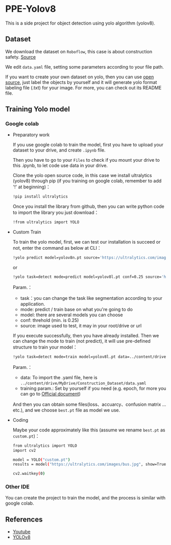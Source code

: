 ﻿# PPE-Yolov8
This is a side project for object detection using yolo algorithm (yolov8).

## Dataset
We download the dataset on `Roboflow`, this case is about construction safety. [Source](https://universe.roboflow.com/roboflow-universe-projects/construction-site-safety/dataset/28/download/yolov8)

We edit `data.yaml` file, setting some parameters according to your file path.

If you want to create your own dataset on yolo, then you can use [open source](https://github.com/HumanSignal/labelImg), just label the objects by yourself and it will generate yolo format labeling file (.txt) for your image. For more, you can check out its README file.

## Training Yolo model

### Google colab

* Preparatory work

    If you use google colab to train the model, first you have to upload your dataset to your drive, and create `.ipynb` file.
    
    Then you have to go to your `Files` to check if you mount your drive to this .ipynb, to let code use data in your drive.
    
    Clone the yolo open source code, in this case we install ultralytics (yolov8) through pip (if you training on google colab, remember to add '!' at beginning)：
    
    ``` bash
    !pip install ultralytics
    
    ```
    
    Once you install the library from github, then you can write python code to import the library you just download：
    
    ``` bash
    !from ultralytics import YOLO
    
    ```

* Custom Train

    To train the yolo model, first, we can test our installation is succeed or not, enter the command as below at CLI：
    
    ``` bash
    !yolo predict model=yolov8n.pt source='https://ultralytics.com/images/bus.jpg'
    
    ```
    
    or
    
    ``` bash
    !yolo task=detect mode=predict model=yolov8l.pt conf=0.25 source='https://ultralytics.com/images/bus.jpg'
    
    ```

    Param.：
    - task：you can change the task like segmentation according to your application.
    - mode: predict / train base on what you're going to do
    - model: there are several models you can choose
    - conf: threhold (min. is 0.25)
    - source: image used to test, it may in your root/drive or url
    
    If you execute successfully, then you have already installed. Then we can change the mode to train (not predict), it will use pre-defined structure to train your model：
    
    ``` bash
    !yolo task=detect mode=train model=yolov8l.pt data=../content/drive/MyDrive/Construction_Dataset/data.yaml epochs=50 imgsz=640
    ```
    
    Param.：
    - data: To import the .yaml file, here is `../content/drive/MyDrive/Construction_Dataset/data.yaml`
    - training param.: Set by yourself if you need (e.g. epoch, for more you can go to [Official document](https://docs.ultralytics.com/modes/train/#resuming-interrupted-trainings))
    
    And then you can obtain some files(loss、accuarcy、confusion matrix ... etc.), and we choose `best.pt` file as model we use.

* Coding

    Maybe your code approximately like this (assume we rename `best.pt` as `custom.pt`)：
    
    ``` bash
    from ultralytics import YOLO
    import cv2
    
    model = YOLO("custom.pt")
    results = model("https://ultralytics.com/images/bus.jpg", show=True)
    
    cv2.waitkey(0)
    
    ```

### Other IDE
You can create the project to train the model, and the process is similar with google colab.

## References
- [Youtube](https://www.youtube.com/watch?v=WgPbbWmnXJ8)
- [YOLOv8](https://github.com/ultralytics/ultralytics)
